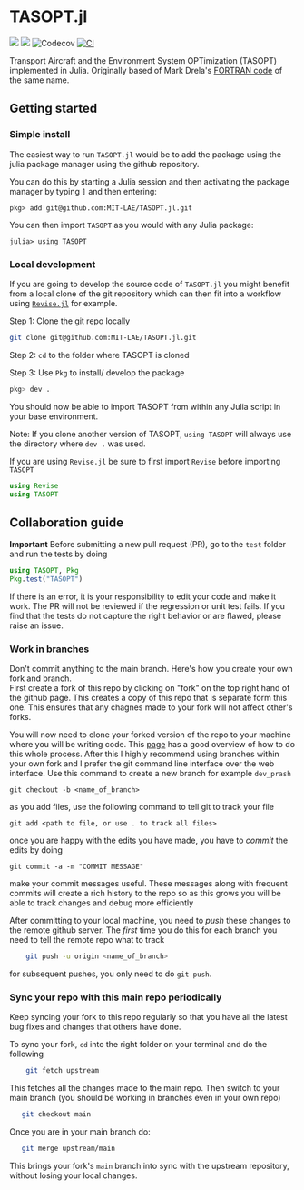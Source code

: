 # TASOPT.jl
[![](https://img.shields.io/badge/docs-latest-blue.svg)](https://mit-lae.github.io/TASOPT.jl/dev/) [![](https://img.shields.io/badge/docs-stable-blue.svg)](https://mit-lae.github.io/TASOPT.jl/stable/) ![Codecov](https://img.shields.io/codecov/c/github/MIT-LAE/TASOPT.jl) [![CI](https://github.com/MIT-LAE/TASOPT.jl/actions/workflows/CI.yml/badge.svg)](https://github.com/MIT-LAE/TASOPT.jl/actions/workflows/CI.yml)

Transport Aircraft and the Environment System OPTimization (TASOPT) implemented in Julia. Originally based of Mark Drela's [FORTRAN code](https://web.mit.edu/drela/Public/web/tasopt/) of the same name.

## Getting started

### Simple install

The easiest way to run `TASOPT.jl` would be to add the package using the julia package manager using the github repository.

You can do this by starting a Julia session and then activating the package manager by typing `]` and then entering:
```julia-repl
pkg> add git@github.com:MIT-LAE/TASOPT.jl.git
```

You can then import `TASOPT` as you would with any Julia package:
```julia-repl
julia> using TASOPT
```
### Local development

If you are going to develop the source code of `TASOPT.jl` you might benefit from a local clone of the git repository which
can then fit into a workflow using [`Revise.jl`](https://timholy.github.io/Revise.jl/stable/) for example.

Step 1: Clone the git repo locally
```bash
git clone git@github.com:MIT-LAE/TASOPT.jl.git
```

Step 2: `cd` to the folder where TASOPT is cloned

Step 3: Use `Pkg` to install/ develop the package

```julia
pkg> dev .
```

You should now be able to import TASOPT from within any Julia script in your base environment.

Note: If you clone another version of TASOPT, `using TASOPT` will always use the directory where `dev .` was used.

If you are using `Revise.jl` be sure to first import `Revise` before importing `TASOPT`

```julia
using Revise
using TASOPT
```

## Collaboration guide

**Important**
Before submitting a new pull request (PR), go to the `test` folder and run the tests by doing 
```julia
using TASOPT, Pkg
Pkg.test("TASOPT")
```
If there is an error, it is your responsibility to edit your code and make it work.
The PR will not be reviewed if the regression or unit test fails. If you find that the tests do not capture the right behavior or are flawed, please raise an issue.

### Work in branches

Don't commit anything to the main branch. Here's how you create your own fork and branch.  
First create a fork of this repo by clicking on "fork" on the top right hand of the github page. This creates a copy of this repo that is separate form this one. This ensures that any chagnes made to your fork will not affect other's forks.

You will now need to clone your forked version of the repo to your machine where you will be writing code. This [page](https://help.github.com/en/github/getting-started-with-github/fork-a-repo) has a good overview of how to do this whole process.
After this I highly recommend using branches within your own fork and I prefer the git command line interface over the web interface.
Use this command to create a new branch for example `dev_prash`

    git checkout -b <name_of_branch>

as you add files, use the following command to tell git to track your file

    git add <path to file, or use . to track all files>

once you are happy with the edits you have made, you have to *commit* the edits by doing

    git commit -a -m "COMMIT MESSAGE"

make your commit messages useful. These messages along with frequent commits will create a rich history to the repo so as this grows you will be able to track changes and debug more efficiently

After committing to your local machine, you need to *push* these changes to the remote github server. The _first_ time you do this for each branch you need to tell the remote repo what to track
```bash
    git push -u origin <name_of_branch>
```
for subsequent pushes, you only need to do `git push`.

### Sync your repo with this main repo periodically

Keep syncing your fork to this repo regularly so that you have all the latest bug fixes and changes that others have done. 

To sync your fork, `cd` into the right folder on your terminal and do the following
```bash
    git fetch upstream
```
This fetches all the changes made to the main repo. Then switch to your main branch (you should be working in branches even in your own repo)
```bash
   git checkout main
```
Once you are in your main branch do:
```bash
   git merge upstream/main
```
This brings your fork's `main` branch into sync with the upstream repository, without losing your local changes.
